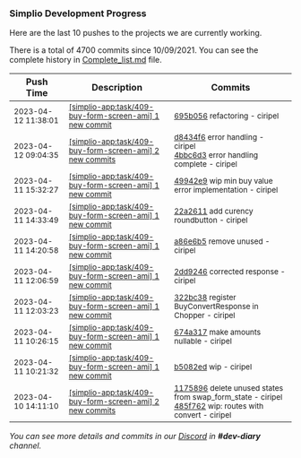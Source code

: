 
### Simplio Development Progress

Here are the last 10 pushes to the projects we are currently working.

There is a total of 4700 commits since 10/09/2021. You can see the complete history in
 [Complete_list.md](Complete_list.md) file.

| Push Time | Description | Commits |
| --- | --- | --- |
| <sub>2023-04-12 11:38:01</sub> | <sub>[[simplio-app:task/409\-buy\-form\-screen\-ami] 1 new commit](https://github.com/SimplioOfficial/simplio-app/commit/695b056c397b99271288eebb1fe3c80c9b3ac793)</sub> | <sub>[695b056](https://github.com/SimplioOfficial/simplio-app/commit/695b056c397b99271288eebb1fe3c80c9b3ac793) refactoring - ciripel</sub> |
| <sub>2023-04-12 09:04:35</sub> | <sub>[[simplio-app:task/409\-buy\-form\-screen\-ami] 2 new commits](https://github.com/SimplioOfficial/simplio-app/compare/49942e94d59a...4bbc6d3adaa5)</sub> | <sub>[d8434f6](https://github.com/SimplioOfficial/simplio-app/commit/d8434f62ab792f54c8d4ff557e5377391c794902) error handling - ciripel<br>[4bbc6d3](https://github.com/SimplioOfficial/simplio-app/commit/4bbc6d3adaa58b02a2e003250decc9a92254f454) error handling complete - ciripel</sub> |
| <sub>2023-04-11 15:32:27</sub> | <sub>[[simplio-app:task/409\-buy\-form\-screen\-ami] 1 new commit](https://github.com/SimplioOfficial/simplio-app/commit/49942e94d59acbbf60e9926f3ee35c0d10deae79)</sub> | <sub>[49942e9](https://github.com/SimplioOfficial/simplio-app/commit/49942e94d59acbbf60e9926f3ee35c0d10deae79) wip min buy value error implementation - ciripel</sub> |
| <sub>2023-04-11 14:33:49</sub> | <sub>[[simplio-app:task/409\-buy\-form\-screen\-ami] 1 new commit](https://github.com/SimplioOfficial/simplio-app/commit/22a2611fe7109f13cedfe0e640552fbddb05fe6d)</sub> | <sub>[22a2611](https://github.com/SimplioOfficial/simplio-app/commit/22a2611fe7109f13cedfe0e640552fbddb05fe6d) add curency roundbutton - ciripel</sub> |
| <sub>2023-04-11 14:20:58</sub> | <sub>[[simplio-app:task/409\-buy\-form\-screen\-ami] 1 new commit](https://github.com/SimplioOfficial/simplio-app/commit/a86e6b57bbfef2ec7ccc4caa02e25b6132985dae)</sub> | <sub>[a86e6b5](https://github.com/SimplioOfficial/simplio-app/commit/a86e6b57bbfef2ec7ccc4caa02e25b6132985dae) remove unused - ciripel</sub> |
| <sub>2023-04-11 12:06:59</sub> | <sub>[[simplio-app:task/409\-buy\-form\-screen\-ami] 1 new commit](https://github.com/SimplioOfficial/simplio-app/commit/2dd9246230537e89feb1ef5f2092f6f8b8af119a)</sub> | <sub>[2dd9246](https://github.com/SimplioOfficial/simplio-app/commit/2dd9246230537e89feb1ef5f2092f6f8b8af119a) corrected response - ciripel</sub> |
| <sub>2023-04-11 12:03:23</sub> | <sub>[[simplio-app:task/409\-buy\-form\-screen\-ami] 1 new commit](https://github.com/SimplioOfficial/simplio-app/commit/322bc3869f6bd57d20109fbc9354e25554e9a252)</sub> | <sub>[322bc38](https://github.com/SimplioOfficial/simplio-app/commit/322bc3869f6bd57d20109fbc9354e25554e9a252) register BuyConvertResponse in Chopper - ciripel</sub> |
| <sub>2023-04-11 10:26:15</sub> | <sub>[[simplio-app:task/409\-buy\-form\-screen\-ami] 1 new commit](https://github.com/SimplioOfficial/simplio-app/commit/674a317fe07bc23304bb3db74631cc26d0f85cd9)</sub> | <sub>[674a317](https://github.com/SimplioOfficial/simplio-app/commit/674a317fe07bc23304bb3db74631cc26d0f85cd9) make amounts nullable - ciripel</sub> |
| <sub>2023-04-11 10:21:32</sub> | <sub>[[simplio-app:task/409\-buy\-form\-screen\-ami] 1 new commit](https://github.com/SimplioOfficial/simplio-app/commit/b5082edac24c6ad0a406a893dca958fc641ec1c6)</sub> | <sub>[b5082ed](https://github.com/SimplioOfficial/simplio-app/commit/b5082edac24c6ad0a406a893dca958fc641ec1c6) wip - ciripel</sub> |
| <sub>2023-04-10 14:11:10</sub> | <sub>[[simplio-app:task/409\-buy\-form\-screen\-ami] 2 new commits](https://github.com/SimplioOfficial/simplio-app/compare/b8202d371c95...485f76245479)</sub> | <sub>[1175896](https://github.com/SimplioOfficial/simplio-app/commit/1175896bb8959366c70a1c409d5b3adedc921fa5) delete unused states from swap_form_state - ciripel<br>[485f762](https://github.com/SimplioOfficial/simplio-app/commit/485f76245479f8088e84dddf3d236f3ab785b738) wip: routes with convert - ciripel</sub> |

_You can see more details and commits in our [Discord](https://discord.gg/aKhjuwZmdP) in **#dev-diary** channel._
